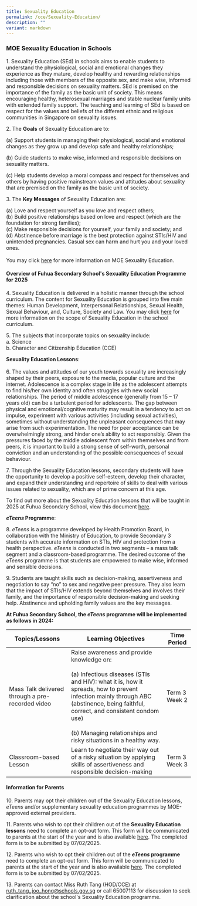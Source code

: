 ```yaml
---
title: Sexuality Education
permalink: /cce/Sexuality-Education/
description: ""
variant: markdown
---
```

### MOE Sexuality Education in Schools

1\. Sexuality Education (SEd) in schools aims to enable students to understand the physiological, social and emotional changes they experience as they mature, develop healthy and rewarding relationships including those with members of the opposite sex, and make wise, informed and responsible decisions on sexuality matters. SEd is premised on the importance of the family as the basic unit of society. This means encouraging healthy, heterosexual marriages and stable nuclear family units with extended family support. The teaching and learning of SEd is based on respect for the values and beliefs of the different ethnic and religious communities in Singapore on sexuality issues.

2\. The **Goals** of Sexuality Education are to: 

(a) Support students in managing their physiological, social and emotional changes as they grow up and develop safe and healthy relationships;

(b) Guide students to make wise, informed and responsible decisions on sexuality matters.

(c) Help students develop a moral compass and respect for themselves and others by having positive mainstream values and attitudes about sexuality that are premised on the family as the basic unit of society.

3\. The **Key Messages** of Sexuality Education are:

(a) Love and respect yourself as you love and respect others;
<br> (b) Build positive relationships based on love and respect (which are the foundation for strong families);
<br> (c) Make responsible decisions for yourself, your family and society; and
<br> (d) Abstinence before marriage is the best protection against STIs/HIV and unintended pregnancies. Casual sex can harm and hurt you and your loved ones.<br> <br>
You may click [here](https://go.gov.sg/moe-sexuality-education) for more information on MOE Sexuality Education. 


#### Overview of Fuhua Secondary School's Sexuality Education Programme for 2025

  
4\. Sexuality Education is delivered in a holistic manner through the school curriculum. The content for Sexuality Education is grouped into five main themes: Human Development, Interpersonal Relationships, Sexual Health, Sexual Behaviour, and, Culture, Society and Law. You may click [here](https://go.gov.sg/moe-sexuality-education-scope) for more information on the scope of Sexuality Education in the school curriculum.

5\. The subjects that incorporate topics on sexuality include:
<br> a. Science
<br> b. Character and Citizenship Education (CCE)

**Sexuality Education Lessons**: <br><br>
6\. The values and attitudes of our youth towards sexuality are increasingly shaped by their peers, exposure to the media, popular culture and the internet. Adolescence is a complex stage in life as the adolescent attempts to find his/her own identity and often struggles with new social relationships. The period of middle adolescence (generally from 15 – 17 years old) can be a turbulent period for adolescents. The gap between physical and emotional/cognitive maturity may result in a tendency to act on impulse, experiment with various activities (including sexual activities), sometimes without understanding the unpleasant consequences that may arise from such experimentation. The need for peer acceptance can be overwhelmingly strong, and hinder one’s ability to act responsibly. Given the pressures faced by the middle adolescent from within themselves and from peers, it is important to build a strong sense of self-worth, personal conviction and an understanding of the possible consequences of sexual behaviour.

7\. Through the Sexuality Education lessons, secondary students will have the opportunity to develop a positive self-esteem, develop their character, and expand their understanding and repertoire of skills to deal with various issues related to sexuality, which are of prime concern at this age.  
  
To find out more about the Sexuality Education lessons that will be taught in 2025 at Fuhua Secondary School, view this document [here](https://drive.google.com/file/d/19A-bCMVVc3HjlK2SjZDsyf25s8G-EtO1/view?usp=sharing).

***eTeens* Programme**:

8\. *eTeens* is a programme developed by Health Promotion Board, in collaboration with the Ministry of Education, to provide Secondary 3 students with accurate information on STIs, HIV and protection from a health perspective. *eTeens* is conducted in two segments – a mass talk segment and a classroom-based programme. The desired outcome of the *eTeens* programme is that students are empowered to make wise, informed and sensible decisions. 

9\. Students are taught skills such as decision-making, assertiveness and negotiation to say “no” to sex and negative peer pressure. They also learn that the impact of STIs/HIV extends beyond themselves and involves their family, and the importance of responsible decision-making and seeking help. Abstinence and upholding family values are the key messages.

**At Fuhua Secondary School, the *eTeens* programme will be implemented as follows in 2024:**

| Topics/Lessons | Learning Objectives | Time Period |
| -------- | -------- | -------- |
| Mass Talk delivered through a pre-recorded video| Raise awareness and provide knowledge on: <br><br> (a) Infectious diseases (STIs and HIV): what it is, how it spreads, how to prevent infection mainly through ABC (abstinence, being faithful, correct, and consistent condom use)<br><br> (b) Managing relationships and risky situations in a healthy way.  | Term 3 Week 2 |
| Classroom-based Lesson | Learn to negotiate their way out of a risky situation by applying skills of assertiveness and responsible decision-making | Term 3 Week 3 |

#### Information for Parents

10\. Parents may opt their children out of the Sexuality Education lessons, *eTeens* and/or supplementary sexuality education programmes by MOE-approved external providers.

11\. Parents who wish to opt their children out of the **Sexuality Education lessons** need to complete an opt-out form. This form will be communicated to parents at the start of the year and is also available [here](https://go.gov.sg/fhss-sed-parent-opt-out-form). The completed form is to be submitted by 07/02/2025.

12\. Parents who wish to opt their children out of the ***eTeens* programme** need to complete an opt-out form. This form will be communicated to parents at the start of the year and is also available [here](https://go.gov.sg/fhss-eteen-opt-out-form-2025). The completed form is to be submitted by 07/02/2025.

13\. Parents can contact Miss Ruth Tang (HOD/CCE) at ruth_tang_joo_hong@schools.gov.sg or call 65007113 for discussion to seek clarification about the school's Sexuality Education programme.